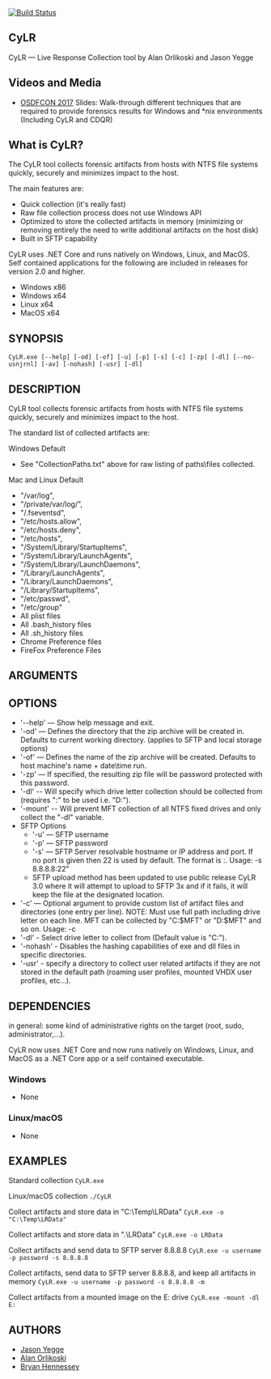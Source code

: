 [![Build Status](https://travis-ci.org/orlikoski/CyLR.svg?branch=master)](https://travis-ci.org/orlikoski/CyLR)  
## CyLR

CyLR — Live Response Collection tool by Alan Orlikoski and Jason Yegge

## Videos and Media
*  [OSDFCON 2017](http://www.osdfcon.org/presentations/2017/Asif-Matadar_Rapid-Incident-Response.pdf) Slides: Walk-through different techniques that are required to provide forensics results for Windows and *nix environments (Including CyLR and CDQR)

## What is CyLR?
The CyLR tool collects forensic artifacts from hosts with NTFS file systems quickly, securely and minimizes impact to the host.

The main features are:
*  Quick collection (it's really fast)
*  Raw file collection process does not use Windows API
*  Optimized to store the collected artifacts in memory (minimizing or removing entirely the need to write additional artifacts on the host disk)
*  Built in SFTP capability

CyLR uses .NET Core and runs natively on Windows, Linux, and MacOS. Self contained applications for the following are included in releases for version 2.0 and higher.
 - Windows x86
 - Windows x64
 - Linux x64
 - MacOS x64

## SYNOPSIS

```
CyLR.exe [--help] [-od] [-of] [-u] [-p] [-s] [-c] [-zp] [-dl] [--no-usnjrnl] [-av] [-nohash] [-usr] [-dl]
```

## DESCRIPTION

CyLR tool collects forensic artifacts from hosts with NTFS file systems quickly, securely and minimizes impact to the host.

The standard list of collected artifacts are:

Windows Default
* See "CollectionPaths.txt" above for raw listing of paths\files collected.

Mac and Linux Default
*  "/var/log",
*  "/private/var/log/",
*  "/.fseventsd",
*  "/etc/hosts.allow",
*  "/etc/hosts.deny",
*  "/etc/hosts",
*  "/System/Library/StartupItems",
*  "/System/Library/LaunchAgents",
*  "/System/Library/LaunchDaemons",
*  "/Library/LaunchAgents",
*  "/Library/LaunchDaemons",
*  "/Library/StartupItems",
*  "/etc/passwd",
*  "/etc/group"
*  All plist files
*  All .bash_history files
*  All .sh_history files
*  Chrome Preference files 
*  FireFox Preference Files

## ARGUMENTS

## OPTIONS
* '-\-help' — Show help message and exit.
* '-od' — Defines the directory that the zip archive will be created in. Defaults to current working directory. (applies to SFTP and local storage options)
* '-of' — Defines the name of the zip archive will be created. Defaults to host machine's name + date\time run.
* '-zp' — If specified, the resulting zip file will be password protected with this password.
* '-dl' -- Will specify which drive letter collection should be collected from (requires ":" to be used i.e. "D:").
* '-mount' -- Will prevent MFT collection of all NTFS fixed drives and only collect the "-dl" variable.
* SFTP Options
    * '-u' — SFTP username
    * '-p' — SFTP password
    * '-s' — SFTP Server resolvable hostname or IP address and port. If no port is given then 22 is used by default.  The format is <server name>:<port>.  Usage: -s 8.8.8.8:22"
    * SFTP upload method has been updated to use public release CyLR 3.0 where it will attempt to upload to SFTP 3x and if it fails, it will keep the file at the designated location.
* '-c' — Optional argument to provide custom list of artifact files and directories (one entry per line). NOTE: Must use full path including drive letter on each line.  MFT can be collected by "C:\$MFT" or "D:\$MFT" and so on.  Usage: -c <path to config file>
 * '-dl' - Select drive letter to collect from (Default value is "C:").
 * '-nohash' - Disables the hashing capabilities of exe and dll files in specific directories.
 * '-usr' - specify a directory to collect user related artifacts if they are not stored in the default path (roaming user profiles, mounted VHDX user profiles, etc...). 


## DEPENDENCIES
in general: some kind of administrative rights on the target (root, sudo, administrator,...).

CyLR now uses .NET Core and now runs natively on Windows, Linux, and MacOS as a .NET Core app or a self contained executable.

### Windows
 - None

### Linux/macOS
 - None


## EXAMPLES
Standard collection
    ```
    CyLR.exe
    ```

Linux/macOS collection
    ```
    ./CyLR
    ```

Collect artifacts and store data in "C:\Temp\LRData"
    ```
    CyLR.exe -o "C:\Temp\LRData"
    ```

Collect artifacts and store data in ".\LRData"
    ```
    CyLR.exe -o LRData
    ```

Collect artifacts and send data to SFTP server 8.8.8.8
    ```
    CyLR.exe -u username -p password -s 8.8.8.8
    ```

Collect artifacts, send data to SFTP server 8.8.8.8, and keep all artifacts in memory
    ```
    CyLR.exe -u username -p password -s 8.8.8.8 -m
    ```

Collect artifacts from a mounted image on the E: drive
    ```
    CyLR.exe -mount -dl E:
    ```
    
## AUTHORS
* [Jason Yegge](https://github.com/Lansatac)
* [Alan Orlikoski](https://github.com/rough007)
* [Bryan Hennessey](https://github.com/Gizmo44z)
